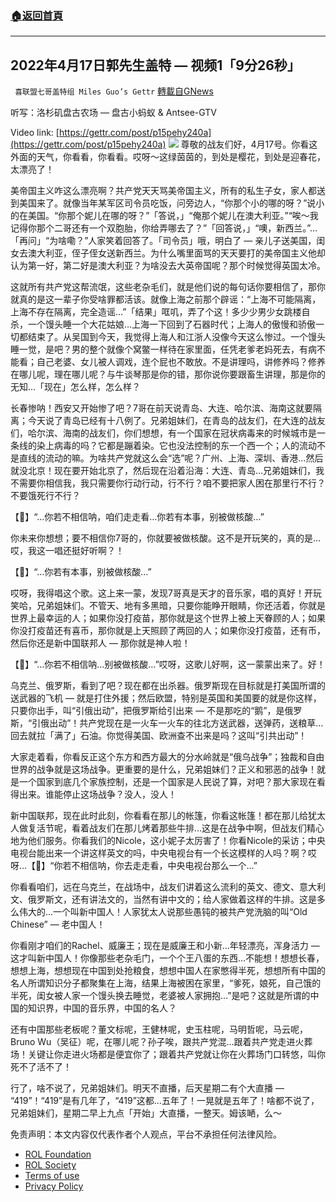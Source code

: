 ###  [:house:返回首頁](https://github.com/ourhimalayas/txt)
---


## 2022年4月17日郭先生盖特 — 视频1「9分26秒」
` 喜联盟七哥盖特组 Miles Guo’s Gettr` [轉載自GNews](https://gnews.org/zh-hans/2366165/)

听写：洛杉矶盘古农场 — 盘古小蚂蚁 & Antsee-GTV

Video link: [https://gettr.com/post/p15pehy240a](https://gettr.com/post/p15pehy240a)
![](https://assets.gnews.org/wp-content/uploads/2022/04/52B26ABA-EEF3-498D-9840-CA1F43A1D92B.jpeg)
尊敬的战友们好，4月17号。你看这外面的天气，你看看，你看看。哎呀～这绿茵茵的，到处是樱花，到处是迎春花，太漂亮了！

美帝国主义咋这么漂亮啊？共产党天天骂美帝国主义，所有的私生子女，家人都送到美国来了。就像当年某军区司令员吃饭，问旁边人，“你那个小的哪的呀？”说小的在美国。“你那个妮儿在哪的呀？”「答说，」“俺那个妮儿在澳大利亚。”“唉～我记得你那个二哥还有一个双胞胎，你给弄哪去了？”「回答说，」“噢，新西兰。”…「再问」“为啥嘞？”人家笑着回答了。「司令员」哦，明白了 — 亲儿子送美国，闺女去澳大利亚，侄子侄女送新西兰。为什么嘴里面骂的天天要打的美帝国主义他却认为第一好，第二好是澳大利亚？为啥没去大英帝国呢？那个时候觉得英国太冷。

这就所有共产党这帮流氓，这些老杂毛们，就是他们说的每句话你要相信了，那你就真的是这一辈子你受啥罪都活该。就像上海之前那个辟谣：“上海不可能隔离，上海不存在隔离，完全造谣…”「结果」哐叽，弄了个这！多少少男少女跳楼自杀，一个馒头睡一个大花姑娘…上海一下回到了石器时代；上海人的傲慢和骄傲一切都结束了。从吴国到今天，我觉得上海人和江浙人没像今天这么惨过。一个馒头睡一觉，是吧？男的整个就像个窝鳖一样待在家里面，任凭老爹老妈死去，有病不能看；自己老婆、女儿被人调戏，连个屁也不敢放。不是讲理吗，讲修养吗？修养在哪儿呢，理在哪儿呢？与牛谈琴那是你的错，那你说你要跟畜生讲理，那是你的无知…「现在」怎么样，怎么样？

长春惨呐！西安又开始惨了吧？7哥在前天说青岛、大连、哈尔滨、海南这就要隔离；今天说了青岛已经有十八例了。兄弟姐妹们，在青岛的战友们，在大连的战友们，哈尔滨、海南的战友们，你们想想，有一个国家在冠状病毒来的时候城市是一条线的染上病毒的吗？它都是蹦着染。它也没法控制的东一个西一个；人的流动不是直线的流动的嘛。为啥共产党就这么会“选”呢？广州、上海、深圳、香港…然后就没北京！现在要开始北京了，然后现在沿着沿海：大连、青岛…兄弟姐妹们，我不需要你相信我，我只需要你行动行动，行不行？咱不要把家人困在那里行不行？不要饿死行不行？

【🎵】“…你若不相信呐，咱们走走看…你若有本事，别被做核酸…”

你未来你想想；要不相信你7哥的，你就要被做核酸。这不是开玩笑的，真的是…哎，我这一唱还挺好听啊？！

【🎵】“…你若有本事，别被做核酸…”

哎呀，我得唱这个歌。这上来一蒙，发现7哥真是天才的音乐家，唱的真好！开玩笑哈，兄弟姐妹们。不管天、地有多黑暗，只要你能睁开眼睛，你还活着，你就是世界上最幸运的人；如果你没打疫苗，那你就是这个世界上被上天眷顾的人；如果你没打疫苗还有喜币，那你就是上天照顾了两回的人；如果你没打疫苗，还有币，然后你还是新中国联邦人 — 那你就是神人啦！

【🎵】“…你若不相信呐…别被做核酸…”哎呀，这歌儿好啊，这一蒙蒙出来了。好！

乌克兰、俄罗斯，看到了吧？现在都在出杀器。俄罗斯现在目标就是打美国所谓的送武器的飞机 — 就是打住外援；然后欧盟，特别是英国和美国要的就是你这样，只要你出手，叫“引俄出动”，把俄罗斯给引出来 — 不是那吃的“鹅”，是俄罗斯，“引俄出动”！共产党现在是一火车一火车的往北方送武器，送弹药，送粮草…回去就拉「满了」石油。你觉得美国、欧洲查不出来是吗？这叫“引共出动”！

大家走着看，你看反正这个东方和西方最大的分水岭就是“俄乌战争”；独裁和自由世界的战争就是这场战争。更重要的是什么，兄弟姐妹们？正义和邪恶的战争！就是一个国家到底几个家族控制，还是一个国家是人民说了算，对吧？那大家现在看得出来。谁能停止这场战争？没人，没人！

新中国联邦，现在此时此刻，你看看在那儿的帐篷，你看这帐篷！都在那儿给犹太人做复活节呢，看着战友们在那儿烤着那些牛排…这是在战争中啊，但战友们精心地为他们服务。你看我们的Nicole，这小妮子太厉害了！你看Nicole的采访；中央电视台能出来一个讲这样英文的吗，中央电视台有一个长这模样的人吗？啊？哎呀…【🎵】“你若不相信呐，你去走走看，中央电视台那么一个…”

你看看咱们，远在乌克兰，在战场中，战友们讲着这么流利的英文、德文、意大利文、俄罗斯文，还有讲法文的，当然有讲中文的；给人家做着这样的牛排。这是多么伟大的…一个叫新中国人！人家犹太人说那些愚钝的被共产党洗脑的叫“Old Chinese” — 老中国人！

你看刚才咱们的Rachel、威廉王；现在是威廉王和小新…年轻漂亮，浑身活力 — 这才叫新中国人！你像那些老杂毛门，一个个王八蛋的东西…不能想！想想长春，想想上海，想想现在中国到处抢粮食，想想中国人在家憋得半死，想想所有中国的名人所谓知识分子都聚集在上海，结果上海被困在家里，“爹死，娘死，自己饿的半死，闺女被人家一个馒头换去睡觉，老婆被人家拥抱…”是吧？这就是所谓的中国的知识界，中国的音乐界，中国的名人？

还有中国那些老板呢？董文标呢，王健林呢，史玉柱呢，马明哲呢，马云呢，Bruno Wu（吴征）呢，在哪儿呢？孙子唉，跟共产党混…跟着共产党走进火葬场！关键让你走进火场都是便宜你了；跟着共产党就让你在火葬场门口转悠，叫你死不了活不了！

行了，啥不说了，兄弟姐妹们。明天不直播，后天星期二有个大直播 — “419”！“419”是有几年了，“419”这都…五年了！一晃就是五年了！啥都不说了，兄弟姐妹们，星期二早上九点「开始」大直播，一整天。姆该嗮，么～

 

免责声明：本文内容仅代表作者个人观点，平台不承担任何法律风险。

- [ROL Foundation](https://rolfoundation.org/)
- [ROL Society](https://rolsociety.org/)
- [Terms of use](https://gnews.org/terms-of-use-3/)
- [Privacy Policy](https://gnews.org/privacy-policy/)
